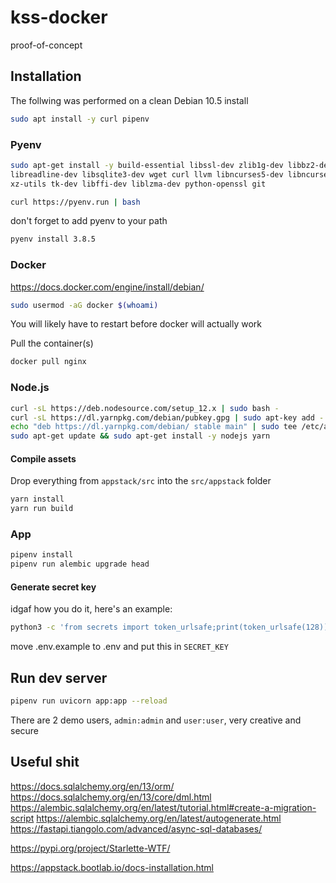 # kss-docker

proof-of-concept

## Installation

The follwing was performed on a clean Debian 10.5 install

```bash
sudo apt install -y curl pipenv
```

### Pyenv

```bash
sudo apt-get install -y build-essential libssl-dev zlib1g-dev libbz2-dev \
libreadline-dev libsqlite3-dev wget curl llvm libncurses5-dev libncursesw5-dev \
xz-utils tk-dev libffi-dev liblzma-dev python-openssl git

curl https://pyenv.run | bash
```

don't forget to add pyenv to your path

```bash
pyenv install 3.8.5
```

### Docker

https://docs.docker.com/engine/install/debian/

```bash
sudo usermod -aG docker $(whoami)
```

You will likely have to restart before docker will actually work

Pull the container(s)
```bash
docker pull nginx
```

### Node.js

```bash
curl -sL https://deb.nodesource.com/setup_12.x | sudo bash -
curl -sL https://dl.yarnpkg.com/debian/pubkey.gpg | sudo apt-key add -
echo "deb https://dl.yarnpkg.com/debian/ stable main" | sudo tee /etc/apt/sources.list.d/yarn.list
sudo apt-get update && sudo apt-get install -y nodejs yarn
```

#### Compile assets

Drop everything from `appstack/src` into the `src/appstack` folder

```bash
yarn install
yarn run build
```

### App

```bash
pipenv install
pipenv run alembic upgrade head
```

#### Generate secret key

idgaf how you do it, here's an example:

```bash
python3 -c 'from secrets import token_urlsafe;print(token_urlsafe(128))'
```

move .env.example to .env and put this in `SECRET_KEY`

## Run dev server

```bash
pipenv run uvicorn app:app --reload
```

There are 2 demo users, `admin:admin` and `user:user`, very creative and secure

## Useful shit

https://docs.sqlalchemy.org/en/13/orm/
https://docs.sqlalchemy.org/en/13/core/dml.html
https://alembic.sqlalchemy.org/en/latest/tutorial.html#create-a-migration-script
https://alembic.sqlalchemy.org/en/latest/autogenerate.html
https://fastapi.tiangolo.com/advanced/async-sql-databases/

https://pypi.org/project/Starlette-WTF/

https://appstack.bootlab.io/docs-installation.html
